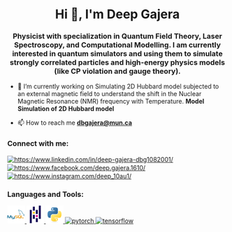 <h1 align="center">Hi 👋, I'm Deep Gajera</h1>
<h3 align="center">Physicist with specialization in Quantum Field Theory, Laser Spectroscopy, and Computational Modelling. I am currently interested in quantum simulators and using them to simulate strongly correlated particles and high-energy physics models (like CP violation and gauge theory).</h3>

- 🔭 I’m currently working on Simulating 2D Hubbard model subjected to an external magnetic field to understand the shift in the Nuclear Magnetic Resonance (NMR) frequency with Temperature. **Model Simulation of 2D Hubbard model**

- 📫 How to reach me **dbgajera@mun.ca**

<h3 align="left">Connect with me:</h3>
<p align="left">
<a href="https://linkedin.com/in/https://www.linkedin.com/in/deep-gajera-dbg1082001/" target="blank"><img align="center" src="https://raw.githubusercontent.com/rahuldkjain/github-profile-readme-generator/master/src/images/icons/Social/linked-in-alt.svg" alt="https://www.linkedin.com/in/deep-gajera-dbg1082001/" height="30" width="40" /></a>
<a href="https://fb.com/https://www.facebook.com/deep.gajera.1610/" target="blank"><img align="center" src="https://raw.githubusercontent.com/rahuldkjain/github-profile-readme-generator/master/src/images/icons/Social/facebook.svg" alt="https://www.facebook.com/deep.gajera.1610/" height="30" width="40" /></a>
<a href="https://instagram.com/https://www.instagram.com/deep_10au1/" target="blank"><img align="center" src="https://raw.githubusercontent.com/rahuldkjain/github-profile-readme-generator/master/src/images/icons/Social/instagram.svg" alt="https://www.instagram.com/deep_10au1/" height="30" width="40" /></a>
</p>

<h3 align="left">Languages and Tools:</h3>
<p align="left"> <a href="https://www.mysql.com/" target="_blank" rel="noreferrer"> <img src="https://raw.githubusercontent.com/devicons/devicon/master/icons/mysql/mysql-original-wordmark.svg" alt="mysql" width="40" height="40"/> </a> <a href="https://pandas.pydata.org/" target="_blank" rel="noreferrer"> <img src="https://raw.githubusercontent.com/devicons/devicon/2ae2a900d2f041da66e950e4d48052658d850630/icons/pandas/pandas-original.svg" alt="pandas" width="40" height="40"/> </a> <a href="https://www.python.org" target="_blank" rel="noreferrer"> <img src="https://raw.githubusercontent.com/devicons/devicon/master/icons/python/python-original.svg" alt="python" width="40" height="40"/> </a> <a href="https://pytorch.org/" target="_blank" rel="noreferrer"> <img src="https://www.vectorlogo.zone/logos/pytorch/pytorch-icon.svg" alt="pytorch" width="40" height="40"/> </a> <a href="https://www.tensorflow.org" target="_blank" rel="noreferrer"> <img src="https://www.vectorlogo.zone/logos/tensorflow/tensorflow-icon.svg" alt="tensorflow" width="40" height="40"/> </a> </p>
